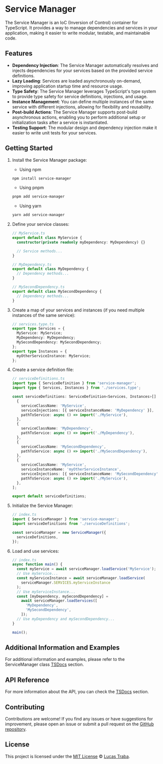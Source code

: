 # Service Manager

The Service Manager is an IoC (Inversion of Control) container for TypeScript.
It provides a way to manage dependencies and services in your application,
making it easier to write modular, testable, and maintainable code.

## Features

- **Dependency Injection**: The Service Manager automatically resolves
  and injects dependencies for your services based on the provided service definitions.
- **Lazy Loading**: Services are loaded asynchronously on-demand,
  improving application startup time and resource usage.
- **Type Safety**: The Service Manager leverages TypeScript's type system
  to provide type safety for service definitions, injections, and usage.
- **Instance Management**: You can define multiple instances of the same service
  with different injections, allowing for flexibility and reusability.
- **Post-build Actions**: The Service Manager supports post-build asynchronous
  actions, enabling you to perform additional setup or initialization tasks
  after a service is instantiated.
- **Testing Support**: The modular design and dependency injection make it
  easier to write unit tests for your services.

## Getting Started

1. Install the Service Manager package:

   - Using npm

   ```bash
   npm install service-manager
   ```

   - Using pnpm

   ```bash
   pnpm add service-manager
   ```

   - Using yarn

   ```bash
   yarn add service-manager
   ```

2. Define your service classes:

   ```typescript
   // MyService.ts
   export default class MyService {
     constructor(private readonly myDependency: MyDependency) {}

     // Service methods...
   }

   // MyDependency.ts
   export default class MyDependency {
     // Dependency methods...
   }

   // MySecondDependency.ts
   export default class MySecondDependency {
     // Dependency methods...
   }
   ```

3. Create a map of your services and instances
   (if you need multiple instances of the same service):

   ```typescript
   // services.type.ts
   export type Services = {
     MyService: MyService;
     MyDependency: MyDependency;
     MySecondDependency: MySecondDependency;
   };
   export type Instances = {
     myOtherServiceInstance: MyService;
   };
   ```

4. Create a service definition file:

   ```typescript
   // serviceDefinitions.ts
   import type { ServiceDefinition } from 'service-manager';
   import type { Services, Instances } from './services.type';

   const serviceDefinitions: ServiceDefinition<Services, Instances>[] = [
     {
       serviceClassName: 'MyService',
       serviceInjections: [{ serviceInstanceName: 'MyDependency' }],
       pathToService: async () => import('./MyService'),
     },
     {
       serviceClassName: 'MyDependency',
       pathToService: async () => import('./MyDependency'),
     },
     {
       serviceClassName: 'MySecondDependency',
       pathToService: async () => import('./MySecondDependency'),
     },
     {
       serviceClassName: 'MyService',
       serviceInstanceName: 'myOtherServiceInstance',
       serviceInjections: [{ serviceInstanceName: 'MySecondDependency' }],
       pathToService: async () => import('./MyService'),
     },
   ];

   export default serviceDefinitions;
   ```

5. Initialize the Service Manager:

   ```typescript
   // index.ts
   import { ServiceManager } from 'service-manager';
   import serviceDefinitions from './serviceDefinitions';

   const serviceManager = new ServiceManager({
     serviceDefinitions,
   });
   ```

6. Load and use services:

   ```typescript
   // index.ts
   async function main() {
     const myService = await serviceManager.loadService('MyService');
     // Use myService...
     const myServiceInstance = await serviceManager.loadService(
       serviceManager.SERVICES.myServiceInstance
     );
     // Use myServiceInstance...
     const [myDependency, mySecondDependency] =
       await serviceManager.loadServices([
         'MyDependency',
         'MySecondDependency',
       ]);
     // Use myDependency and mySecondDependency...
   }

   main();
   ```

## Additional Information and Examples

For additional information and examples,
please refer to the ServiceManager class [TSDocs](./classes/ServiceManager.md) section.

## API Reference

For more information about the API, you can check
the [TSDocs](./globals.md) section.

## Contributing

Contributions are welcome! If you find any issues or have suggestions
for improvement, please open an issue or submit a pull request
on the [GitHub repository](https://github.com/lucastraba/service-manager).

## License

This project is licensed under
the [MIT License](https://opensource.org/licenses/MIT) © [Lucas Traba](https://github.com/lucastraba).
